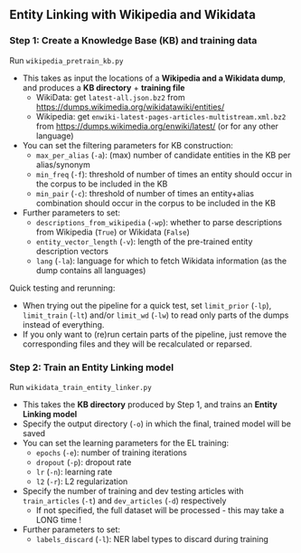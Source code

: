 ## Entity Linking with Wikipedia and Wikidata

### Step 1: Create a Knowledge Base (KB) and training data

Run  `wikipedia_pretrain_kb.py` 
* This takes as input the locations of a **Wikipedia and a Wikidata dump**, and produces a **KB directory** + **training file**
  * WikiData: get `latest-all.json.bz2` from https://dumps.wikimedia.org/wikidatawiki/entities/
  * Wikipedia: get `enwiki-latest-pages-articles-multistream.xml.bz2` from https://dumps.wikimedia.org/enwiki/latest/ (or for any other language)
* You can set the filtering parameters for KB construction:
  * `max_per_alias` (`-a`): (max) number of candidate entities in the KB per alias/synonym
  * `min_freq` (`-f`): threshold of number of times an entity should occur in the corpus to be included in the KB
  * `min_pair` (`-c`): threshold of number of times an entity+alias combination should occur in the corpus to be included in the KB
* Further parameters to set:
  * `descriptions_from_wikipedia` (`-wp`): whether to parse descriptions from Wikipedia (`True`) or Wikidata (`False`)
  * `entity_vector_length` (`-v`): length of the pre-trained entity description vectors
  * `lang` (`-la`): language for which to fetch Wikidata information (as the dump contains all languages)

Quick testing and rerunning: 
* When trying out the pipeline for a quick test, set `limit_prior` (`-lp`), `limit_train` (`-lt`) and/or `limit_wd` (`-lw`) to read only parts of the dumps instead of everything. 
* If you only want to (re)run certain parts of the pipeline, just remove the corresponding files and they will be recalculated or reparsed.


### Step 2: Train an Entity Linking model

Run  `wikidata_train_entity_linker.py` 
* This takes the **KB directory** produced by Step 1, and trains an **Entity Linking model**
* Specify the output directory (`-o`) in which the final, trained model will be saved
* You can set the learning parameters for the EL training:
  * `epochs` (`-e`): number of training iterations
  * `dropout` (`-p`): dropout rate
  * `lr` (`-n`): learning rate
  * `l2` (`-r`): L2 regularization
* Specify the number of training and dev testing articles with `train_articles` (`-t`) and `dev_articles` (`-d`) respectively
  * If not specified, the full dataset will be processed - this may take a LONG time !
* Further parameters to set:
  * `labels_discard` (`-l`): NER label types to discard during training
